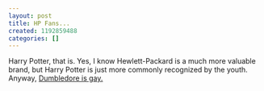 ```yaml
---
layout: post
title: HP Fans...
created: 1192859488
categories: []
---
```

Harry Potter, that is. Yes, I know Hewlett-Packard is a much more valuable brand, but Harry Potter is just more commonly recognized by the youth. Anyway, <a href="http://www.newsweek.com/id/50787" target="_blank">Dumbledore is gay.</a>
